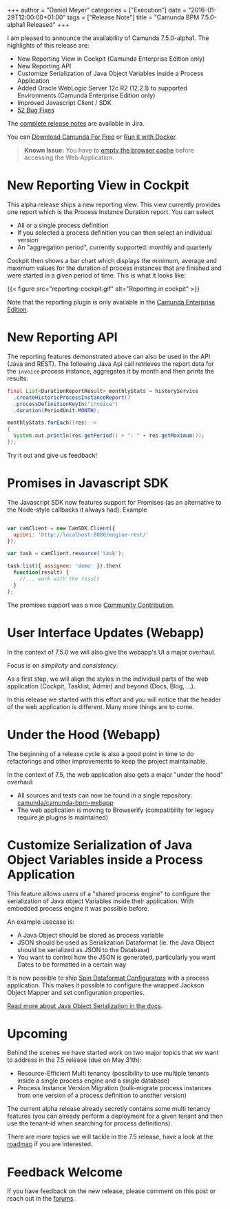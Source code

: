 +++
author = "Daniel Meyer"
categories = ["Execution"]
date = "2016-01-29T12:00:00+01:00"
tags = ["Release Note"]
title = "Camunda BPM 7.5.0-alpha1 Released"
+++

I am pleased to announce the availability of Camunda 7.5.0-alpha1. The highlights of this release are:

* New Reporting View in Cockpit (Camunda Enterprise Edition only)
* New Reporting API
* Customize Serialization of Java Object Variables inside a Process Application
* Added Oracle WebLogic Server 12c R2 (12.2.1) to supported Environments (Camunda Enterprise Edition only)
* Improved Javascript Client / SDK
* [52 Bug Fixes](https://jira.camunda.com/issues/?jql=issuetype%20%3D%20%22Bug%20Report%22%20AND%20fixVersion%20%3D%207.5.0-alpha1)

The [complete release notes](https://jira.camunda.com/secure/ReleaseNote.jspa?projectId=10230&version=14293) are available in Jira.

You can [Download Camunda For Free](https://camunda.org/download/)
or [Run it with Docker](https://hub.docker.com/r/camunda/camunda-bpm-platform/).

> **Known Issue:** You have to [empty the browser cache](clear-the-cache.jpg) before accessing the Web Application.

<!--more-->

# New Reporting View in Cockpit

This alpha release ships a new reporting view. This view currently provides one report which is the Process Instance Duration report.
You can select

* All or a single process definition
* If you selected a process definition you can then select an individual version
* An "aggregation period", currently supported: monthly and quarterly

Cockpit then shows a bar chart which displays the minimum, average and maximum values for the duration of process instances that are finished and were started in a given period of time. This is what it looks like:

{{< figure src="reporting-cockpit.gif" alt="Reporting in cockpit" >}}

Note that the reporting plugin is only available in the [Camunda Enterprise Edition](http://camunda.com/bpm/enterprise/).

# New Reporting API

The reporting features demonstrated above can also be used in the API (Java and REST). The following Java Api call retrieves the report data for
the `invoice` process instance, aggregates it by month and then prints the results:

```java
final List<DurationReportResult> monthlyStats = historyService
  .createHistoricProcessInstanceReport()
  .processDefinitionKeyIn("invoice")
  .duration(PeriodUnit.MONTH);

monthlyStats.forEach((res) ->
{
  System.out.println(res.getPeriod() + ": " + res.getMaximum());
});
```

Try it out and give us feedback!

# Promises in Javascript SDK

The Javascript SDK now features support for Promises (as an alternative to the Node-style callbacks it always had). Example

```javascript

var camClient = new CamSDK.Client({  
  apiUri: 'http://localhost:8080/engine-rest/'
});

var task = camClient.resource('task');

task.list({ assignee: 'demo' }).then(
  function(result) {
    //... work with the result
  }
);
```

The promises support was a nice [Community Contribution](https://github.com/camunda/camunda-bpm-sdk-js/pull/10).

# User Interface Updates (Webapp)

In the context of 7.5.0 we will also give the webapp's UI a major overhaul.

Focus is on *simplicity* and *consistency*.

As a first step, we will align the styles in the individual parts of the web application (Cockpit, Tasklist, Admin) and beyond (Docs, Blog, ...).

In this release we started with this effort and you will notice that the header of the web application is different. Many more things are to come.

# Under the Hood (Webapp)

The beginning of a release cycle is also a good point in time to do refactorings and other improvements to keep the project maintainable.

In the context of 7.5, the web application also gets a major "under the hood" overhaul:

* All sources and tests can now be found in a single repository: [camunda/camunda-bpm-webapp](https://github.com/camunda/camunda-bpm-webapp)
* The web application is moving to Browserify (compatibility for legacy require.je plugins is maintained)

# Customize Serialization of Java Object Variables inside a Process Application

This feature allows users of a "shared process engine" to configure the serialization of Java object Variables inside their application. With embedded process engine it was possible before.

An example usecase is:

* A Java Object should be stored as process variable
* JSON should be used as Serialization Dataformat (ie. the Java Object should be serialized as JSON to the Database)
* You want to control how the JSON is generated, particularly you want Dates to be formatted in a certain way

It is now possible to ship [Spin Dataformat Configurators](https://docs.camunda.org/manual/latest/reference/spin/extending-spin/) with a process application. This makes it possible to configure the wrapped Jackson Object Mapper and set configuration properties.

[Read more about Java Object Serialization in the docs](https://docs.camunda.org/manual/latest/user-guide/data-formats/data-formats-in-processes/#serializing-process-variables).

# Upcoming

Behind the scenes we have started work on two major topics that we want to address in the 7.5 release (due on May 31th):

* Resource-Efficient Multi tenancy (possibility to use multiple tenants inside a single process engine and a single database)
* Process Instance Version Migration (bulk-migrate process instances from one version of a process definition to another version)

The current alpha release already secretly contains some multi tenancy features (you can already perform a deployment for a given tenant and then use the tenant-id when searching for process definitions).

There are more topics we will tackle in the 7.5 release, have a look at the [roadmap](https://camunda.org/roadmap/) if you are interested.

# Feedback Welcome

If you have feedback on the new release, please comment on this post or reach out in the [forums](https://groups.google.com/forum/#!forum/camunda-bpm-users).
